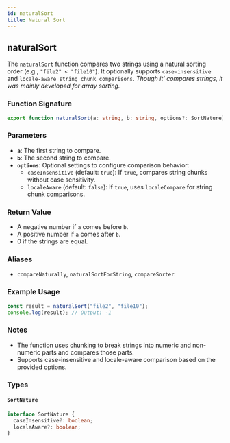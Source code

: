 ```yaml
---
id: naturalSort
title: Natural Sort
---
```


## naturalSort

The `naturalSort` function compares two strings using a natural sorting order (e.g., `"file2" < "file10"`). It optionally supports `case-insensitive` and `locale-aware string chunk comparisons`. *Though it' compares strings, it was mainly developed for array sorting.*

### Function Signature

```typescript
export function naturalSort(a: string, b: string, options?: SortNature): number;
```

### Parameters

- **`a`**: The first string to compare.
- **`b`**: The second string to compare.
- **`options`**: Optional settings to configure comparison behavior:
  - `caseInsensitive` (default: `true`): If `true`, compares string chunks without case sensitivity.
  - `localeAware` (default: `false`): If `true`, uses `localeCompare` for string chunk comparisons.

### Return Value

- A negative number if `a` comes before `b`.
- A positive number if `a` comes after `b`.
- 0 if the strings are equal.

### Aliases

- `compareNaturally`, `naturalSortForString`, `compareSorter`

### Example Usage

```typescript
const result = naturalSort("file2", "file10");
console.log(result); // Output: -1
```

### Notes

- The function uses chunking to break strings into numeric and non-numeric parts and compares those parts.
- Supports case-insensitive and locale-aware comparison based on the provided options.

### Types

#### `SortNature`

```typescript
interface SortNature {
  caseInsensitive?: boolean;
  localeAware?: boolean;
}
```
